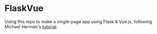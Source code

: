 # FlaskVue

Using this repo to make a single-page app using Flask & Vue.js, following Michael Herman's [tutorial](https://testdriven.io/blog/developing-a-single-page-app-with-flask-and-vuejs/).